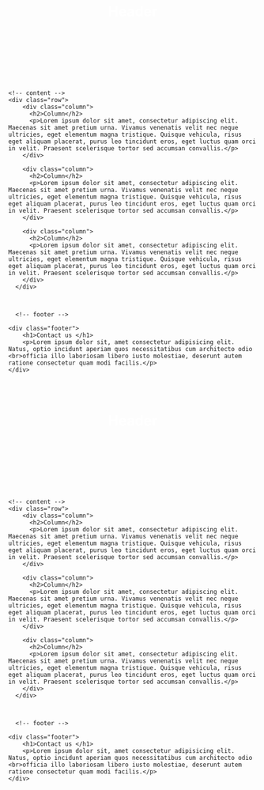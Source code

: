 
<html lang="en">
<head>
    <meta charset="UTF-8">
    <meta name="viewport" content="width=device-width, initial-scale=1.0">
    <title>website</title>
    <link rel="stylesheet" href="style.css">
  <style>{
    box-sizing: border-box;
  }
  
  body {
    margin: 0;
  }
  .header{
    background-image: url(images/img.jpeg);
    height: 200px;
    color: white;
    text-align: center;
    padding-top: 5%;
  }
/* Create three equal columns that floats next to each other */
.column {
    float: left;
    width: 33.33%;
    padding: 15px;
  }
  
  /* Clear floats after the columns */
  .row::after {
    content: "";
    display: table;
    clear: both;
  }
  
  /* Responsive layout - makes the three columns stack on top of each other instead of next to each other */
  @media screen and (max-width:760px) {
    .column {
      width: 50%;
    }
  }  
  @media screen and (max-width:420px) {
    .column {
      width: 100%;
    }
  }  
  .footer{
    height: 300px;
    background-color: rgb(32, 4, 109);
    color: rgb(235, 227, 227);
    text-align: center;
    padding-top: 5%;
  }</style>
</head>
<body>
    <!-- Header -->
    <div class="header">
        <h1>Header</h1>
    </div>


    <!-- content -->
    <div class="row">
        <div class="column">
          <h2>Column</h2>
          <p>Lorem ipsum dolor sit amet, consectetur adipiscing elit. Maecenas sit amet pretium urna. Vivamus venenatis velit nec neque ultricies, eget elementum magna tristique. Quisque vehicula, risus eget aliquam placerat, purus leo tincidunt eros, eget luctus quam orci in velit. Praesent scelerisque tortor sed accumsan convallis.</p>
        </div>
        
        <div class="column">
          <h2>Column</h2>
          <p>Lorem ipsum dolor sit amet, consectetur adipiscing elit. Maecenas sit amet pretium urna. Vivamus venenatis velit nec neque ultricies, eget elementum magna tristique. Quisque vehicula, risus eget aliquam placerat, purus leo tincidunt eros, eget luctus quam orci in velit. Praesent scelerisque tortor sed accumsan convallis.</p>
        </div>
        
        <div class="column">
          <h2>Column</h2>
          <p>Lorem ipsum dolor sit amet, consectetur adipiscing elit. Maecenas sit amet pretium urna. Vivamus venenatis velit nec neque ultricies, eget elementum magna tristique. Quisque vehicula, risus eget aliquam placerat, purus leo tincidunt eros, eget luctus quam orci in velit. Praesent scelerisque tortor sed accumsan convallis.</p>
        </div>
      </div>



      <!-- footer -->
      
    <div class="footer">
        <h1>Contact us </h1>
        <p>Lorem ipsum dolor sit, amet consectetur adipisicing elit. Natus, optio incidunt aperiam quos necessitatibus cum architecto odio <br>officia illo laboriosam libero iusto molestiae, deserunt autem ratione consectetur quam modi facilis.</p>
    </div>
</body>
</html><!DOCTYPE html>
<html lang="en">
<head>
    <meta charset="UTF-8">
    <meta name="viewport" content="width=device-width, initial-scale=1.0">
    <title>website</title>
    <link rel="stylesheet" href="style.css">
</head>
<body>
    <!-- Header -->
    <div class="header">
        <h1>Header</h1>
    </div>


    <!-- content -->
    <div class="row">
        <div class="column">
          <h2>Column</h2>
          <p>Lorem ipsum dolor sit amet, consectetur adipiscing elit. Maecenas sit amet pretium urna. Vivamus venenatis velit nec neque ultricies, eget elementum magna tristique. Quisque vehicula, risus eget aliquam placerat, purus leo tincidunt eros, eget luctus quam orci in velit. Praesent scelerisque tortor sed accumsan convallis.</p>
        </div>
        
        <div class="column">
          <h2>Column</h2>
          <p>Lorem ipsum dolor sit amet, consectetur adipiscing elit. Maecenas sit amet pretium urna. Vivamus venenatis velit nec neque ultricies, eget elementum magna tristique. Quisque vehicula, risus eget aliquam placerat, purus leo tincidunt eros, eget luctus quam orci in velit. Praesent scelerisque tortor sed accumsan convallis.</p>
        </div>
        
        <div class="column">
          <h2>Column</h2>
          <p>Lorem ipsum dolor sit amet, consectetur adipiscing elit. Maecenas sit amet pretium urna. Vivamus venenatis velit nec neque ultricies, eget elementum magna tristique. Quisque vehicula, risus eget aliquam placerat, purus leo tincidunt eros, eget luctus quam orci in velit. Praesent scelerisque tortor sed accumsan convallis.</p>
        </div>
      </div>



      <!-- footer -->
      
    <div class="footer">
        <h1>Contact us </h1>
        <p>Lorem ipsum dolor sit, amet consectetur adipisicing elit. Natus, optio incidunt aperiam quos necessitatibus cum architecto odio <br>officia illo laboriosam libero iusto molestiae, deserunt autem ratione consectetur quam modi facilis.</p>
    </div>
</body>
</html>
